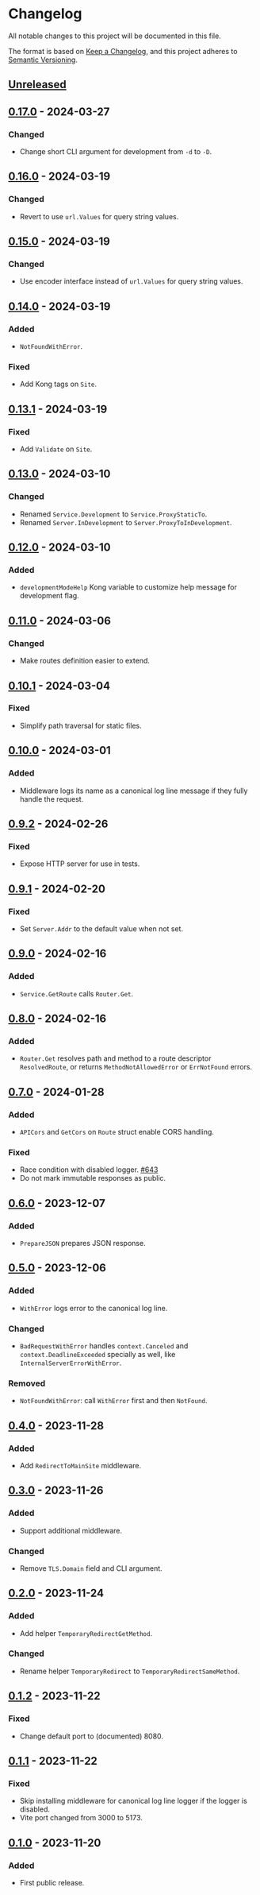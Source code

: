 # Changelog

All notable changes to this project will be documented in this file.

The format is based on [Keep a Changelog](https://keepachangelog.com/en/1.0.0/),
and this project adheres to [Semantic Versioning](https://semver.org/spec/v2.0.0.html).

## [Unreleased]

## [0.17.0] - 2024-03-27

### Changed

- Change short CLI argument for development from `-d` to `-D`.

## [0.16.0] - 2024-03-19

### Changed

- Revert to use `url.Values` for query string values.

## [0.15.0] - 2024-03-19

### Changed

- Use encoder interface instead of `url.Values` for query string values.

## [0.14.0] - 2024-03-19

### Added

- `NotFoundWithError`.

### Fixed

- Add Kong tags on `Site`.

## [0.13.1] - 2024-03-19

### Fixed

- Add `Validate` on `Site`.

## [0.13.0] - 2024-03-10

### Changed

- Renamed `Service.Development` to `Service.ProxyStaticTo`.
- Renamed `Server.InDevelopment` to `Server.ProxyToInDevelopment`.

## [0.12.0] - 2024-03-10

### Added

- `developmentModeHelp` Kong variable to customize help message for development flag.

## [0.11.0] - 2024-03-06

### Changed

- Make routes definition easier to extend.

## [0.10.1] - 2024-03-04

### Fixed

- Simplify path traversal for static files.

## [0.10.0] - 2024-03-01

### Added

- Middleware logs its name as a canonical log line message if they fully handle the request.

## [0.9.2] - 2024-02-26

### Fixed

- Expose HTTP server for use in tests.

## [0.9.1] - 2024-02-20

### Fixed

- Set `Server.Addr` to the default value when not set.

## [0.9.0] - 2024-02-16

### Added

- `Service.GetRoute` calls `Router.Get`.

## [0.8.0] - 2024-02-16

### Added

- `Router.Get` resolves path and method to a route descriptor `ResolvedRoute`,
  or returns `MethodNotAllowedError` or `ErrNotFound` errors.

## [0.7.0] - 2024-01-28

### Added

- `APICors` and `GetCors` on `Route` struct enable CORS handling.

### Fixed

- Race condition with disabled logger.
  [#643](https://github.com/rs/zerolog/issues/643)
- Do not mark immutable responses as public.

## [0.6.0] - 2023-12-07

### Added

- `PrepareJSON` prepares JSON response.

## [0.5.0] - 2023-12-06

### Added

- `WithError` logs error to the canonical log line.

### Changed

- `BadRequestWithError` handles `context.Canceled` and `context.DeadlineExceeded`
  specially as well, like `InternalServerErrorWithError`.

### Removed

- `NotFoundWithError`: call `WithError` first and then `NotFound`.

## [0.4.0] - 2023-11-28

### Added

- Add `RedirectToMainSite` middleware.

## [0.3.0] - 2023-11-26

### Added

- Support additional middleware.

### Changed

- Remove `TLS.Domain` field and CLI argument.

## [0.2.0] - 2023-11-24

### Added

- Add helper `TemporaryRedirectGetMethod`.

### Changed

- Rename helper `TemporaryRedirect` to `TemporaryRedirectSameMethod`.

## [0.1.2] - 2023-11-22

### Fixed

- Change default port to (documented) 8080.

## [0.1.1] - 2023-11-22

### Fixed

- Skip installing middleware for canonical log line logger if the logger is disabled.
- Vite port changed from 3000 to 5173.

## [0.1.0] - 2023-11-20

### Added

- First public release.

[unreleased]: https://gitlab.com/tozd/waf/-/compare/v0.17.0...main
[0.17.0]: https://gitlab.com/tozd/waf/-/compare/v0.16.0...v0.17.0
[0.16.0]: https://gitlab.com/tozd/waf/-/compare/v0.15.0...v0.16.0
[0.15.0]: https://gitlab.com/tozd/waf/-/compare/v0.14.0...v0.15.0
[0.14.0]: https://gitlab.com/tozd/waf/-/compare/v0.13.1...v0.14.0
[0.13.1]: https://gitlab.com/tozd/waf/-/compare/v0.13.0...v0.13.1
[0.13.0]: https://gitlab.com/tozd/waf/-/compare/v0.12.0...v0.13.0
[0.12.0]: https://gitlab.com/tozd/waf/-/compare/v0.11.0...v0.12.0
[0.11.0]: https://gitlab.com/tozd/waf/-/compare/v0.10.1...v0.11.0
[0.10.1]: https://gitlab.com/tozd/waf/-/compare/v0.10.0...v0.10.1
[0.10.0]: https://gitlab.com/tozd/waf/-/compare/v0.9.2...v0.10.0
[0.9.2]: https://gitlab.com/tozd/waf/-/compare/v0.9.1...v0.9.2
[0.9.1]: https://gitlab.com/tozd/waf/-/compare/v0.9.0...v0.9.1
[0.9.0]: https://gitlab.com/tozd/waf/-/compare/v0.8.0...v0.9.0
[0.8.0]: https://gitlab.com/tozd/waf/-/compare/v0.7.0...v0.8.0
[0.7.0]: https://gitlab.com/tozd/waf/-/compare/v0.6.0...v0.7.0
[0.6.0]: https://gitlab.com/tozd/waf/-/compare/v0.5.0...v0.6.0
[0.5.0]: https://gitlab.com/tozd/waf/-/compare/v0.4.0...v0.5.0
[0.4.0]: https://gitlab.com/tozd/waf/-/compare/v0.3.0...v0.4.0
[0.3.0]: https://gitlab.com/tozd/waf/-/compare/v0.2.0...v0.3.0
[0.2.0]: https://gitlab.com/tozd/waf/-/compare/v0.1.2...v0.2.0
[0.1.2]: https://gitlab.com/tozd/waf/-/compare/v0.1.1...v0.1.2
[0.1.1]: https://gitlab.com/tozd/waf/-/compare/v0.1.0...v0.1.1
[0.1.0]: https://gitlab.com/tozd/waf/-/tags/v0.1.0

<!-- markdownlint-disable-file MD024 -->
